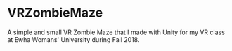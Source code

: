 # VRZombieMaze
A simple and small VR Zombie Maze that I made with Unity for my VR class at Ewha Womans' University during Fall 2018.
